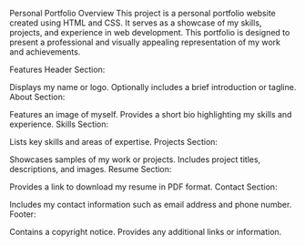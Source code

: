 Personal Portfolio
Overview
This project is a personal portfolio website created using HTML and CSS. It serves as a showcase of my skills, projects, and experience in web development. This portfolio is designed to present a professional and visually appealing representation of my work and achievements.

Features
Header Section:

Displays my name or logo.
Optionally includes a brief introduction or tagline.
About Section:

Features an image of myself.
Provides a short bio highlighting my skills and experience.
Skills Section:

Lists key skills and areas of expertise.
Projects Section:

Showcases samples of my work or projects.
Includes project titles, descriptions, and images.
Resume Section:

Provides a link to download my resume in PDF format.
Contact Section:

Includes my contact information such as email address and phone number.
Footer:

Contains a copyright notice.
Provides any additional links or information.
